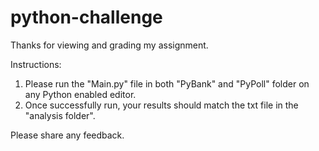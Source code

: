 # python-challenge

Thanks for viewing and grading my assignment.

Instructions:
1. Please run the "Main.py" file in both "PyBank" and "PyPoll" folder on any Python enabled editor.
2. Once successfully run, your results should match the txt file in the "analysis folder".

Please share any feedback.
